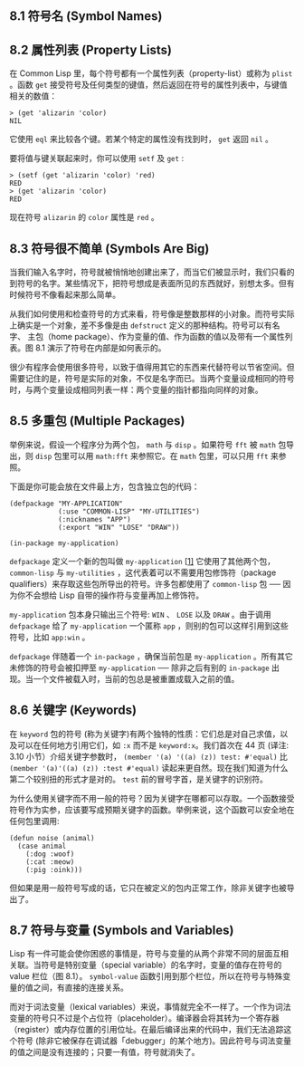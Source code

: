 

## 8.1 符号名 (Symbol Names)



## 8.2 属性列表 (Property Lists)

在 Common Lisp 里，每个符号都有一个属性列表（property-list）或称为 `plist` 。函数 `get` 接受符号及任何类型的键值，然后返回在符号的属性列表中，与键值相关的数值：

```
> (get 'alizarin 'color)
NIL
```

它使用 `eql` 来比较各个键。若某个特定的属性没有找到时， `get` 返回 `nil` 。

要将值与键关联起来时，你可以使用 `setf` 及 `get` :

```
> (setf (get 'alizarin 'color) 'red)
RED
> (get 'alizarin 'color)
RED
```

现在符号 `alizarin` 的 `color` 属性是 `red` 。



## 8.3 符号很不简单 (Symbols Are Big)

当我们输入名字时，符号就被悄悄地创建出来了，而当它们被显示时，我们只看的到符号的名字。某些情况下，把符号想成是表面所见的东西就好，别想太多。但有时候符号不像看起来那么简单。

从我们如何使用和检查符号的方式来看，符号像是整数那样的小对象。而符号实际上确实是一个对象，差不多像是由 `defstruct` 定义的那种结构。符号可以有名字、 主包（home package）、作为变量的值、作为函数的值以及带有一个属性列表。图 8.1 演示了符号在内部是如何表示的。

很少有程序会使用很多符号，以致于值得用其它的东西来代替符号以节省空间。但需要记住的是，符号是实际的对象，不仅是名字而已。当两个变量设成相同的符号时，与两个变量设成相同列表一样：两个变量的指针都指向同样的对象。



## 8.5 多重包 (Multiple Packages)

举例来说，假设一个程序分为两个包， `math` 与 `disp` 。如果符号 `fft` 被 `math` 包导出，则 `disp` 包里可以用 `math:fft` 来参照它。在 `math` 包里，可以只用 `fft` 来参照。

下面是你可能会放在文件最上方，包含独立包的代码：

```
(defpackage "MY-APPLICATION"
            (:use "COMMON-LISP" "MY-UTILITIES")
            (:nicknames "APP")
            (:export "WIN" "LOSE" "DRAW"))

(in-package my-application)

```

`defpackage` 定义一个新的包叫做 `my-application` [[1\]](http://acl.readthedocs.io/en/latest/zhCN/ch8-cn.html#id4) 它使用了其他两个包， `common-lisp` 与 `my-utilities` ，这代表着可以不需要用包修饰符（package qualifiers）来存取这些包所导出的符号。许多包都使用了 `common-lisp` 包 ── 因为你不会想给 Lisp 自带的操作符与变量再加上修饰符。



`my-application` 包本身只输出三个符号: `WIN` 、 `LOSE` 以及 `DRAW` 。由于调用 `defpackage` 给了 `my-application` 一个匿称 `app` ，则别的包可以这样引用到这些符号，比如 `app:win` 。

`defpackage` 伴随着一个 `in-package` ，确保当前包是 `my-application` 。所有其它未修饰的符号会被扣押至 `my-application` ── 除非之后有别的 `in-package` 出现。当一个文件被载入时，当前的包总是被重置成载入之前的值。



## 8.6 关键字 (Keywords)

在 `keyword` 包的符号 (称为关键字)有两个独特的性质：它们总是对自己求值，以及可以在任何地方引用它们，如 `:x` 而不是 `keyword:x`。我们首次在 44 页 (译注: 3.10 小节）介绍关键字参数时， `(member '(a) '((a) (z)) test: #'equal)` 比 `(member '(a)'((a) (z)) :test #'equal)` 读起来更自然。现在我们知道为什么第二个较别扭的形式才是对的。 `test` 前的冒号字首，是关键字的识别符。

为什么使用关键字而不用一般的符号？因为关键字在哪都可以存取。一个函数接受符号作为实参，应该要写成预期关键字的函数。举例来说，这个函数可以安全地在任何包里调用:

```
(defun noise (animal)
  (case animal
    (:dog :woof)
    (:cat :meow)
    (:pig :oink)))
```

但如果是用一般符号写成的话，它只在被定义的包内正常工作，除非关键字也被导出了。

## 8.7 符号与变量 (Symbols and Variables)

Lisp 有一件可能会使你困惑的事情是，符号与变量的从两个非常不同的层面互相关联。当符号是特别变量（special variable）的名字时，变量的值存在符号的 value 栏位（图 8.1）。 `symbol-value` 函数引用到那个栏位，所以在符号与特殊变量的值之间，有直接的连接关系。

而对于词法变量（lexical variables）来说，事情就完全不一样了。一个作为词法变量的符号只不过是个占位符（placeholder）。编译器会将其转为一个寄存器（register）或内存位置的引用位址。在最后编译出来的代码中，我们无法追踪这个符号 (除非它被保存在调试器「debugger」的某个地方)。因此符号与词法变量的值之间是没有连接的；只要一有值，符号就消失了。


